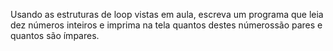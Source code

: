 Usando as estruturas de loop vistas em aula, escreva um programa que leia dez números inteiros e imprima na tela quantos destes númerossão pares e quantos são ímpares.
